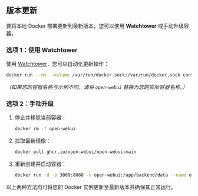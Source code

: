 ## 版本更新

要将本地 Docker 部署更新到最新版本，您可以使用 **Watchtower** 或手动升级容器。

### 选项 1：使用 Watchtower

使用 [Watchtower](https://containrrr.dev/watchtower/)，您可以自动化更新操作：

```bash
docker run --rm --volume /var/run/docker.sock:/var/run/docker.sock containrrr/watchtower --run-once open-webui
```

_（如果您的容器名称与示例不同，请将 `open-webui` 替换为您的实际容器名称。）_

### 选项 2：手动升级

1. 停止并移除当前容器：

   ```bash
   docker rm -f open-webui
   ```

2. 拉取最新镜像：

   ```bash
   docker pull ghcr.io/open-webui/open-webui:main
   ```

3. 重新创建并启动容器：

   ```bash
   docker run -d -p 3000:8080 -v open-webui:/app/backend/data --name open-webui ghcr.io/open-webui/open-webui:main
   ```

以上两种方法均可将您的 Docker 实例更新至最新版本并确保其正常运行。
